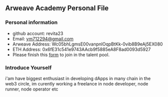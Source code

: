 ## Arweave Academy Personal File

### Personal information

- github account: revita23
- Email: ym712294@gmail.com
- Arweave Address: Wc05bhLgmsE00vanpnlOqpBtKk-0vib8B9eAj5EX080
- ETH Address: 0x6fE31c541e9743AAcb9f5885eA8F8ad0093d5927
- Please finish this [form](https://docs.google.com/forms/d/e/1FAIpQLSfWA5fIIcBgmRppm3jNz5vmf9Mai_QMVil-2pO4r7YKn_Zhtw/viewform?usp=sf_link) to join in the talent pool.

### Introduce Yourself
 i'am have biggest enthusiast in developing dApps in many chain in the web3 circle, im curently working a freelance in node developer, node runner, node operator etc
